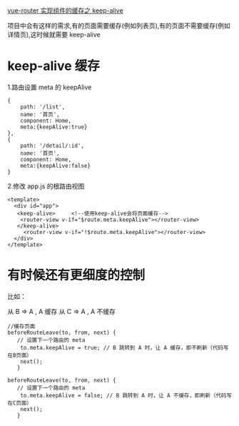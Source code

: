 

[vue-router 实现组件的缓存之 keep-alive](https://blog.csdn.net/qq_30114149/article/details/78415030)


项目中会有这样的需求,有的页面需要缓存(例如列表页),有的页面不需要缓存(例如详情页),这时候就需要 keep-alive


# keep-alive 缓存

1.路由设置 meta 的 keepAlive
```
{
    path: '/list',
    name: '首页',
    component: Home,
    meta:{keepAlive:true}
},
{
    path: '/detail/:id',
    name: '首页',
    component: Home,
    meta:{keepAlive:false}
}
```

2.修改 app.js 的根路由视图
```
<template>
  <div id="app">
   <keep-alive>     <!--使用keep-alive会将页面缓存-->
    <router-view v-if="$route.meta.keepAlive"></router-view>
   </keep-alive> 
     <router-view v-if="!$route.meta.keepAlive"></router-view>
  </div>
</template>
```




# 有时候还有更细度的控制
 
比如：

从 B => A , A 缓存
从 C => A , A 不缓存

```
//缓存页面
beforeRouteLeave(to, from, next) {   
   // 设置下一个路由的 meta
    to.meta.keepAlive = true; // B 跳转到 A 时，让 A 缓存，即不刷新（代码写在B页面）
    next();
   }
```

```
beforeRouteLeave(to, from, next) {   
   // 设置下一个路由的 meta
    to.meta.keepAlive = false; // B 跳转到 A 时，让 A 不缓存，即刷新（代码写在C页面）
    next();
   }
```